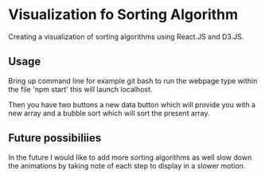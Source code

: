 # Visualization fo Sorting Algorithm

Creating a visualization of sorting algorithms using React.JS and D3.JS. 

## Usage

Bring up command line for example git bash to run the webpage type within the file 'npm start' this will launch localhost.

Then you have two buttons a new data button which will provide you with a new array and a bubble sort which will sort the present array.


## Future possibiliies 

In the future I would like to add more sorting algorithms as well slow down the animations by taking note of each step to display in a slower motion. 
